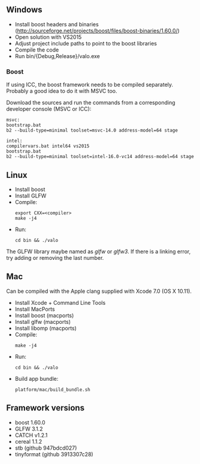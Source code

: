 ## Windows

- Install boost headers and binaries (http://sourceforge.net/projects/boost/files/boost-binaries/1.60.0/)
- Open solution with VS2015
- Adjust project include paths to point to the boost libraries
- Compile the code
- Run bin/{Debug,Release}/valo.exe

### Boost

If using ICC, the boost framework needs to be compiled separately. Probably a good idea to do it with MSVC too.

Download the sources and run the commands from a corresponding developer console (MSVC or ICC):

    msvc:
    bootstrap.bat
    b2 --build-type=minimal toolset=msvc-14.0 address-model=64 stage
    
	intel:
	compilervars.bat intel64 vs2015
	bootstrap.bat
    b2 --build-type=minimal toolset=intel-16.0-vc14 address-model=64 stage

## Linux

- Install boost
- Install GLFW
- Compile:
    ```
    export CXX=<compiler>
    make -j4
    ```
- Run:
    ```
    cd bin && ./valo
    ```

The GLFW library maybe named as *glfw* or *glfw3*. If there is a linking error, try adding or removing the last number.

## Mac

Can be compiled with the Apple clang supplied with Xcode 7.0 (OS X 10.11).

- Install Xcode + Command Line Tools
- Install MacPorts
- Install boost (macports)
- Install glfw (macports)
- Install libomp (macports)
- Compile:
    ```
    make -j4
    ```
- Run:
    ```
    cd bin && ./valo
    ```
- Build app bundle:
    ```
    platform/mac/build_bundle.sh
    ```

## Framework versions

- boost 1.60.0
- GLFW 3.1.2
- CATCH v1.2.1
- cereal 1.1.2
- stb (github 947bdcd027)
- tinyformat (github 3913307c28)
